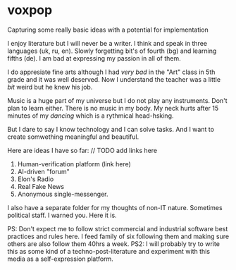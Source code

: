 # voxpop
Capturing some really basic ideas with a potential for implementation

I enjoy literature but I will never be a writer. 
I think and speak in three languages (uk, ru, en). Slowly forgetting bit's of fourth (bg) and learning fifths (de). 
I am bad at expressing my passion in all of them.

I do appresiate fine arts although I had *very bad* in  the "Art" class in 5th grade and it was well deserved. 
Now I understand the teacher was a little *bit* weird but he knew his job.

Music is a huge part of my universe but I do not play any instruments. Don't plan to learn either.
There is no music in my body. My neck hurts after 15 minutes of my *dancing* which is a rythmical head-hsking. 

But I dare to say I know technology and I can solve tasks. 
And I want to create somwething meaningful and beautiful.

Here are ideas I have so far:
// TODO add links here
1. Human-verification platform (link here)
2. AI-driven "forum"
4. Elon's Radio
5. Real Fake News
6. Anonymous single-messenger.

I also have a separate folder for my thoughts of non-IT nature. Sometimes political staff. I warned you. Here it is.


PS:  Don't expect me to follow strict commercial and industrial software best practices and rules here. I feed family of six following them and making sure others are also follow them 40hrs a week.
PS2: I will probably try to write this as some kind of a techno-post-literature and experiment with this media as a self-expression platform.





